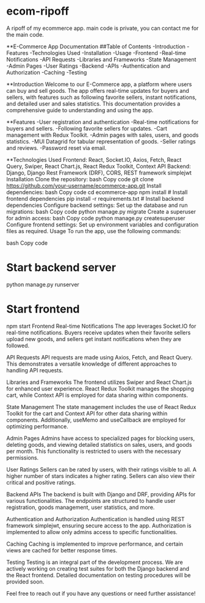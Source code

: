 # ecom-ripoff
A ripoff of my ecommerce app. main code is private, you can contact me for the main code.  

**E-Commerce App Documentation
##Table of Contents
-Introduction
-Features
-Technologies Used
-Installation
-Usage
-Frontend
    -Real-time Notifications
    -API Requests
    -Libraries and Frameworks
    -State Management
    -Admin Pages
    -User Ratings
-Backend
    -APIs
    -Authentication and Authorization
    -Caching
-Testing  

**Introduction
Welcome to our E-Commerce app, a platform where users can buy and sell goods. The app offers real-time updates for buyers and sellers, with features such as following favorite sellers, instant notifications, and detailed user and sales statistics. This documentation provides a comprehensive guide to understanding and using the app.  

**Features
-User registration and authentication
-Real-time notifications for buyers and sellers.
-Following favorite sellers for updates.
-Cart management with Redux Toolkit.
-Admin pages with sales, users, and goods statistics.
-MUI Datagrid for tabular representation of goods.
-Seller ratings and reviews.
-Password reset via email.  

**Technologies Used
Frontend: React, Socket.IO, Axios, Fetch, React Query, Swiper, React Chart.js, React Redux Toolkit, Context API
Backend: Django, Django Rest Framework (DRF), CORS, REST framework simplejwt
Installation
Clone the repository:
bash
Copy code
git clone https://github.com/your-username/ecommerce-app.git
Install dependencies:
bash
Copy code
cd ecommerce-app
npm install   # Install frontend dependencies
pip install -r requirements.txt   # Install backend dependencies
Configure backend settings:
Set up the database and run migrations:
bash
Copy code
python manage.py migrate
Create a superuser for admin access:
bash
Copy code
python manage.py createsuperuser
Configure frontend settings:
Set up environment variables and configuration files as required.
Usage
To run the app, use the following commands:

bash
Copy code
# Start backend server
python manage.py runserver

# Start frontend
npm start
Frontend
Real-time Notifications
The app leverages Socket.IO for real-time notifications. Buyers receive updates when their favorite sellers upload new goods, and sellers get instant notifications when they are followed.

API Requests
API requests are made using Axios, Fetch, and React Query. This demonstrates a versatile knowledge of different approaches to handling API requests.

Libraries and Frameworks
The frontend utilizes Swiper and React Chart.js for enhanced user experience. React Redux Toolkit manages the shopping cart, while Context API is employed for data sharing within components.

State Management
The state management includes the use of React Redux Toolkit for the cart and Context API for other data sharing within components. Additionally, useMemo and useCallback are employed for optimizing performance.

Admin Pages
Admins have access to specialized pages for blocking users, deleting goods, and viewing detailed statistics on sales, users, and goods per month. This functionality is restricted to users with the necessary permissions.

User Ratings
Sellers can be rated by users, with their ratings visible to all. A higher number of stars indicates a higher rating. Sellers can also view their critical and positive ratings.

Backend
APIs
The backend is built with Django and DRF, providing APIs for various functionalities. The endpoints are structured to handle user registration, goods management, user statistics, and more.

Authentication and Authorization
Authentication is handled using REST framework simplejwt, ensuring secure access to the app. Authorization is implemented to allow only admins access to specific functionalities.

Caching
Caching is implemented to improve performance, and certain views are cached for better response times.

Testing
Testing is an integral part of the development process. We are actively working on creating test suites for both the Django backend and the React frontend. Detailed documentation on testing procedures will be provided soon.

Feel free to reach out if you have any questions or need further assistance!





